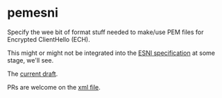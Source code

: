 # pemesni

Specify the wee bit of format stuff needed to make/use PEM files for Encrypted ClientHello (ECH).

This might or might not be integrated into the 
[ESNI specification](https://tools.ietf.org/html/draft-ietf-tls-esni)
at some stage, we'll see.

The [current draft](draft-farrell-tls-pemesni.txt).

PRs are welcome on the [xml file](draft-farrell-tls-pemesni.xml).
